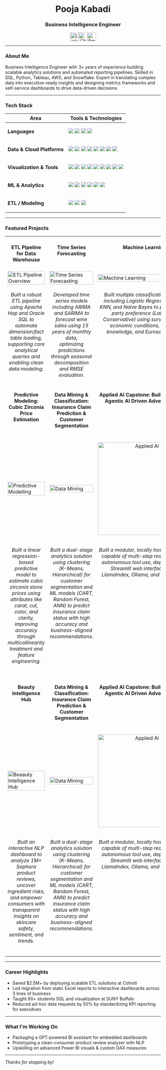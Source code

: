 <h1 align="center">Pooja Kabadi</h1>
<h3 align="center">Business Intelligence Engineer</h3>

<p align="center">
  <a href="https://www.linkedin.com/in/pooja-kabadi-26b1151a6/"><img src="https://github.com/user-attachments/assets/b3632ac5-8e0d-46f9-9966-e384f9081206" alt="Linked Icon" height="28px" /></a><a href="https://github.com/poojakabadi"><img src="https://github.com/user-attachments/assets/35542d84-6d00-42e0-896e-b2f9dc021b7a" alt="Github Icon" height="28px" /></a><a href="mailto:kabadi.pooja18@gmail.com"><img src="https://github.com/user-attachments/assets/d26a9eaf-10e7-4dbf-8454-1ba3d2cb6040" alt="Email Icon" height="28px" /></a>
</p>


---

### About Me

Business Intelligence Engineer with 3+ years of experience building scalable analytics solutions and automated reporting pipelines. 
Skilled in SQL, Python, Tableau, AWS, and Snowflake. Expert in translating complex data into executive-ready insights and 
designing metrics frameworks and self-service dashboards to drive data-driven decisions

---


### Tech Stack

| Area | Tools & Technologies |
|------|----------------------|
| **Languages** | <p align="left"> <img src="https://img.shields.io/badge/Python-3776AB?style=for-the-badge&logo=python&logoColor=white" />  <img src="https://img.shields.io/badge/R-276DC3?style=for-the-badge&logo=r&logoColor=white" />  <img src="https://img.shields.io/badge/SQL-4479A1?style=for-the-badge&logo=postgresql&logoColor=white" />  <img src="https://img.shields.io/badge/Bash-4EAA25?style=for-the-badge&logo=gnubash&logoColor=white" /> </p> |
| **Data & Cloud Platforms** | <p align="left"> <img src="https://img.shields.io/badge/Snowflake-56B9DA?style=for-the-badge&logo=snowflake&logoColor=white" /> <img src="https://img.shields.io/badge/AWS_S3-FF9900?style=for-the-badge&logo=amazonaws&logoColor=white" /> <img src="https://img.shields.io/badge/AWS_Redshift-8C4FFF?style=for-the-badge&logo=amazonaws&logoColor=white" /> <img src="https://img.shields.io/badge/AWS_EC2-FF9900?style=for-the-badge&logo=amazonaws&logoColor=white" /> <img src="https://img.shields.io/badge/DynamoDB-4053D6?style=for-the-badge&logo=amazon-dynamodb&logoColor=white" />  <img src="https://img.shields.io/badge/Hadoop-66CCFF?style=for-the-badge&logo=apachehadoop&logoColor=black" /> <img src="https://img.shields.io/badge/Cloudera-EE8D00?style=for-the-badge&logo=cloudera&logoColor=white" /> <img src="https://img.shields.io/badge/Oracle_DB-F80000?style=for-the-badge&logo=oracle&logoColor=white" /> </p> |
| **Visualization & Tools** | <p align="left">  <img src="https://img.shields.io/badge/Tableau-E97627?style=for-the-badge&logo=tableau&logoColor=white" /> <img src="https://img.shields.io/badge/Power_BI-F2C811?style=for-the-badge&logo=powerbi&logoColor=black" /> <img src="https://img.shields.io/badge/Looker-4285F4?style=for-the-badge&logo=looker&logoColor=white" /> <img src="https://img.shields.io/badge/QuickSight-232F3E?style=for-the-badge&logo=amazon-aws&logoColor=white" /> <img src="https://img.shields.io/badge/SAP_BO-0FAAFF?style=for-the-badge&logo=sap&logoColor=white" /> <img src="https://img.shields.io/badge/Hive-FDEE21?style=for-the-badge&logo=apachehive&logoColor=black" /> <img src="https://img.shields.io/badge/Impala-FF9900?style=for-the-badge" /> <img src="https://img.shields.io/badge/Git-F05032?style=for-the-badge&logo=git&logoColor=white" /> <img src="https://img.shields.io/badge/Jira-0052CC?style=for-the-badge&logo=jira&logoColor=white" /></p> |
| **ML & Analytics** | <p align="left">  <img src="https://img.shields.io/badge/Pandas-150458?style=for-the-badge&logo=pandas&logoColor=white" /> <img src="https://img.shields.io/badge/Scikit--Learn-F7931E?style=for-the-badge&logo=scikit-learn&logoColor=white" />  <img src="https://img.shields.io/badge/A/B%20Testing-7B1FA2?style=for-the-badge" />  <img src="https://img.shields.io/badge/PySpark-E25A1C?style=for-the-badge&logo=apachespark&logoColor=white" />  <img src="https://img.shields.io/badge/Matplotlib-0C63B4?style=for-the-badge" />  <img src="https://img.shields.io/badge/Seaborn-2E7DB4?style=for-the-badge" /></p> |
| **ETL / Modeling** | <p align="left"> <img src="https://img.shields.io/badge/Apache_Hop-231F20?style=for-the-badge&logo=apache&logoColor=white" /> <img src="https://img.shields.io/badge/Star_Schema-4B8BBE?style=for-the-badge" />  <img src="https://img.shields.io/badge/Snowflake_Modeling-56B9DA?style=for-the-badge&logo=snowflake&logoColor=white" /></p> |

---

### Featured Projects

<table>
   <tr>
    <td width="33%" valign="top">
      <h4 align="center">ETL Pipeline for Data Warehouse</h4>
    </td>

   <td width="33%" valign="top">
      <h4 align="center">Time Series Forecasting</h4>
    </td>
    <td width="33%" valign="top">
        <h4 align="center">Machine Learning</h4>
    </td>
  </tr>
  <tr>
    <td width="33%" valign="middle">
      <a href="https://github.com/PoojaKabadi/Cloud-Datawarehouse/blob/main/README.md">
        <img src="https://github.com/user-attachments/assets/689ef7bd-33dd-448c-94c5-c4a1d6b008fb" alt="ETL Pipeline Overview" width="100%" />
      </a>
    </td>

   <td width="33%" valign="middle">
      <a href="https://github.com/PoojaKabadi/Time-series-forecastiong-project/blob/main/README.md">
        <img src="https://github.com/user-attachments/assets/fd84d41f-94a6-438d-8033-c825e1cfda91" alt="Time Series Forecasting" width="100%" />
      </a>
    </td>
    <td width="33%" valign="middle">
      <a href="https://github.com/PoojaKabadi/Machine-Learning-Project/blob/main/README.md">
        <img src="https://github.com/user-attachments/assets/641a8b8c-1772-446c-9af3-c65c2520cd28" alt="Machine Learning" width="100%" />
      </a>
    </td>
  </tr>

   <tr>
    <td width="33%" valign="top">
      <p align="center">
        <i>
          Built a robust ETL pipeline using Apache Hop and Oracle SQL to automate dimension/fact table loading, supporting core analytical queries and enabling clean data modeling.
        </i><br>
      </p>
    </td>

   <td width="33%" valign="top">
      <p align="center">
        <i>
          Developed time series models including ARIMA and SARIMA to forecast wine sales using 15 years of monthly data,<br>
          optimizing predictions through seasonal decomposition and RMSE evaluation.
        </i><br>
      </p>
    </td>
    <td width="33%" valign="top">
      <p align="center">
        <i>
         Built multiple classification models including Logistic Regression, LDA, KNN, and Naïve Bayes to predict voter party preference (Labour vs Conservative) using survey data on economic conditions, political knowledge, and Euroscepticism.
        </i><br>
      </p>
    </td>
  </tr>



  <!-- 👇 Add more rows below -->
 <tr>
    <td width="33%" valign="top">
      <h4 align="center">Predictive Modeling: Cubic Zirconia Price Estimation</h4>
    </td>
     <td width="33%" valign="top">
      <h4 align="center">Data Mining & Classification: Insurance Claim Prediction & Customer Segmentation</h4>
    </td>
     <td width="33%" valign="top">
      <h4 align="center">Applied AI Capstone: Building a Local Agentic AI Driven Advertisement</h4>
    </td>
  </tr>
   <tr>
    <td width="33%" valign="middle">
      <a href="https://github.com/PoojaKabadi/Predictive-modelling/blob/main/README.md">
        <img src="https://github.com/user-attachments/assets/336462d3-cb78-4661-971c-5410be829c62" alt="Predictive Modelling" width="100%" />
      </a>
    </td>
     <td width="33%" valign="middle">
       <a href="https://github.com/PoojaKabadi/Data-mining-Project/blob/main/README.md">
        <img src="https://github.com/user-attachments/assets/51d3b857-19c3-4f2f-8733-0d4fa2a1c05b" alt="Data Mining" width="100%" />
      </a>
       </td>
     <td width="33%" valign="middle">
      <p align="center">
        <a href="https://github.com/PoojaKabadi/Applied-AI/blob/main/README.md">
          <img src="https://github.com/user-attachments/assets/3fa79dd8-850e-462b-bd33-807f54594308" alt="Applied AI" alt="ETL" width="300px" />
        </a>
      </p>
      </td>
  </tr>
  <tr>
    <td width="33%" valign="top">
      <p align="center">
        <i>
         Built a linear regression-based predictive model to estimate cubic zirconia stone prices using attributes like carat, cut, color, and clarity, improving accuracy through multicollinearity treatment and feature engineering.  </i><br>
        </i><br>
      </p>
    </td>
     <td width="33%" valign="top">
       <p align="center">
        <i>
         Built a dual-stage analytics solution using clustering (K-Means, Hierarchical) for customer segmentation and ML models (CART, Random Forest, ANN) to predict insurance claim status with high accuracy and business-aligned recommendations.
  </i><br>
      </p>
    </td>
     <td width="33%" valign="top">
      <p align="center">
        <i>
          Built a modular, locally hosted AI agent capable of multi-step reasoning and autonomous tool use, deployed via a Streamlit web interface using LlamaIndex, Ollama, and ChromaDB.
        </i>
      </p>
    </td>
  </tr>

   <tr>
    <td width="33%" valign="top">
      <h4 align="center">Beauty Intelligence Hub</h4>
    </td>
     <td width="33%" valign="top">
      <h4 align="center">Data Mining & Classification: Insurance Claim Prediction & Customer Segmentation</h4>
    </td>
     <td width="33%" valign="top">
      <h4 align="center">Applied AI Capstone: Building a Local Agentic AI Driven Advertisement</h4>
    </td>
  </tr>
   <tr>
    <td width="33%" valign="middle">
      <a href="https://github.com/PoojaKabadi/Beauty-Intelligence-Hub/blob/main/README.md">
        <img src="https://github.com/user-attachments/assets/54c8a9f3-1bd4-4325-941b-b96e89557898" alt="Beaauty Intelligence Hub" width="100%" />
      </a>
    </td>
     <td width="33%" valign="middle">
       <a href="https://github.com/PoojaKabadi/Data-mining-Project/blob/main/README.md">
        <img src="https://github.com/user-attachments/assets/51d3b857-19c3-4f2f-8733-0d4fa2a1c05b" alt="Data Mining" width="100%" />
      </a>
       </td>
     <td width="33%" valign="middle">
      <p align="center">
        <a href="https://github.com/PoojaKabadi/Applied-AI/blob/main/README.md">
          <img src="https://github.com/user-attachments/assets/3fa79dd8-850e-462b-bd33-807f54594308" alt="Applied AI" alt="ETL" width="300px" />
        </a>
      </p>
      </td>
  </tr>
  <tr>
    <td width="33%" valign="top">
      <p align="center">
        <i>
        Built an interactive NLP dashboard to analyze 1M+ Sephora product reviews, uncover ingredient risks, and empower consumers with transparent insights on skincare safety, sentiment, and trends.  </i><br>
        </i><br>
      </p>
    </td>
     <td width="33%" valign="top">
       <p align="center">
        <i>
         Built a dual-stage analytics solution using clustering (K-Means, Hierarchical) for customer segmentation and ML models (CART, Random Forest, ANN) to predict insurance claim status with high accuracy and business-aligned recommendations.
  </i><br>
      </p>
    </td>
     <td width="33%" valign="top">
      <p align="center">
        <i>
          Built a modular, locally hosted AI agent capable of multi-step reasoning and autonomous tool use, deployed via a Streamlit web interface using LlamaIndex, Ollama, and ChromaDB.
        </i>
      </p>
    </td>
  </tr>
</table>


---

### Career Highlights

- Saved $2.5M+ by deploying scalable ETL solutions at Cotiviti  
- Led migration from static Excel reports to interactive dashboards across 3 lines of business  
- Taught 60+ students SQL and visualization at SUNY Buffalo  
- Reduced ad-hoc data requests by 50% by standardizing KPI reporting for executives  

---

### What I'm Working On

- Packaging a GPT-powered BI assistant for embedded dashboards  
- Prototyping a clean-consumer product review analyzer with NLP  
- Upskilling on advanced Power BI visuals & custom DAX measures  

---

_Thanks for stopping by!_  
